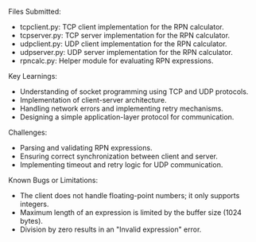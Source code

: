 
Files Submitted:
- tcpclient.py: TCP client implementation for the RPN calculator.
- tcpserver.py: TCP server implementation for the RPN calculator.
- udpclient.py: UDP client implementation for the RPN calculator.
- udpserver.py: UDP server implementation for the RPN calculator.
- rpncalc.py: Helper module for evaluating RPN expressions.

Key Learnings:
- Understanding of socket programming using TCP and UDP protocols.
- Implementation of client-server architecture.
- Handling network errors and implementing retry mechanisms.
- Designing a simple application-layer protocol for communication.

Challenges:
- Parsing and validating RPN expressions.
- Ensuring correct synchronization between client and server.
- Implementing timeout and retry logic for UDP communication.

Known Bugs or Limitations:
- The client does not handle floating-point numbers; it only supports integers.
- Maximum length of an expression is limited by the buffer size (1024 bytes).
- Division by zero results in an "Invalid expression" error.
